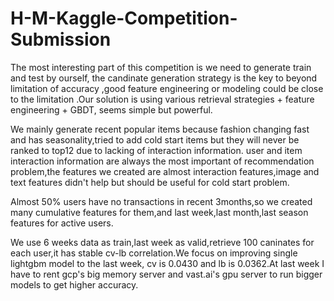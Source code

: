 # H-M-Kaggle-Competition-Submission
The most interesting part of this competition is we need to generate train and test by ourself, the candinate generation strategy is the key to beyond limitation of accuracy ,good feature engineering or modeling could be close to the limitation .Our solution is using various retrieval strategies + feature engineering + GBDT, seems simple but powerful.

We mainly generate recent popular items because fashion changing fast and has seasonality,tried to add cold start items but they will never be ranked to top12 due to lacking of interaction information.
user and item interaction information are always the most important of recommendation problem,the features we created are almost interaction features,image and text features didn't help but should be useful for cold start problem.

Almost 50% users have no transactions in recent 3months,so we created many cumulative features for them,and last week,last month,last season features for active users.

We use 6 weeks data as train,last week as valid,retrieve 100 caninates for each user,it has stable cv-lb correlation.We focus on improving single lightgbm model to the last week, cv is 0.0430 and lb is 0.0362.At last week I have to rent gcp's big memory server and vast.ai's gpu server to run bigger models to get higher accuracy.
